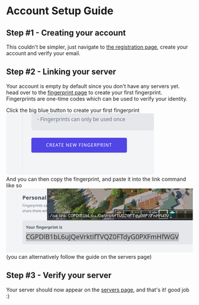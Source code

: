 # Account Setup Guide
## Step #1 - Creating  your account
This couldn't be simpler, just navigate to [the registration page](https://account.craftmend.com/register), create your account and verify your email.

## Step #2 - Linking your server
Your account is empty by default since you don't have any servers yet. head over to the [fingerprint page](https://account.craftmend.com/account/fingerprint) to create your first fingerprint. Fingerprints are one-time codes which can be used to verify your identity.

Click the big blue button to create your first fingerprint
<br />
![FingerprintButton](assets/fingerprint-button.png)
<br />
And you can then copy the fingerprint, and paste it into the link command like so
![commandexample](assets/fingerprint-in-minecraft.png)
(you can alternatively follow the guide on the servers page)

## Step #3 - Verify your server
Your server should now appear on the [servers page](https://account.craftmend.com/account/openaudiomc/servers), and that's it! good job :)